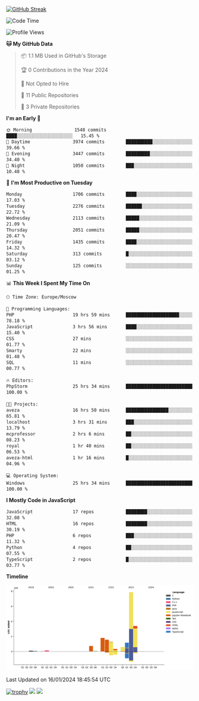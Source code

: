 [![GitHub Streak](https://github-readme-streak-stats.herokuapp.com/?user=yogik10)](https://git.io/streak-stats)
<!--START_SECTION:waka-->
![Code Time](http://img.shields.io/badge/Code%20Time-155%20hrs%2028%20mins-blue)

![Profile Views](http://img.shields.io/badge/Profile%20Views-0-blue)

**🐱 My GitHub Data** 

> 📦 1.1 MB Used in GitHub's Storage 
 > 
> 🏆 0 Contributions in the Year 2024
 > 
> 🚫 Not Opted to Hire
 > 
> 📜 11 Public Repositories 
 > 
> 🔑 3 Private Repositories 
 > 
**I'm an Early 🐤** 

```text
🌞 Morning                1548 commits        ████░░░░░░░░░░░░░░░░░░░░░   15.45 % 
🌆 Daytime                3974 commits        ██████████░░░░░░░░░░░░░░░   39.66 % 
🌃 Evening                3447 commits        █████████░░░░░░░░░░░░░░░░   34.40 % 
🌙 Night                  1050 commits        ███░░░░░░░░░░░░░░░░░░░░░░   10.48 % 
```
📅 **I'm Most Productive on Tuesday** 

```text
Monday                   1706 commits        ████░░░░░░░░░░░░░░░░░░░░░   17.03 % 
Tuesday                  2276 commits        ██████░░░░░░░░░░░░░░░░░░░   22.72 % 
Wednesday                2113 commits        █████░░░░░░░░░░░░░░░░░░░░   21.09 % 
Thursday                 2051 commits        █████░░░░░░░░░░░░░░░░░░░░   20.47 % 
Friday                   1435 commits        ████░░░░░░░░░░░░░░░░░░░░░   14.32 % 
Saturday                 313 commits         █░░░░░░░░░░░░░░░░░░░░░░░░   03.12 % 
Sunday                   125 commits         ░░░░░░░░░░░░░░░░░░░░░░░░░   01.25 % 
```


📊 **This Week I Spent My Time On** 

```text
🕑︎ Time Zone: Europe/Moscow

💬 Programming Languages: 
PHP                      19 hrs 59 mins      ████████████████████░░░░░   78.18 % 
JavaScript               3 hrs 56 mins       ████░░░░░░░░░░░░░░░░░░░░░   15.40 % 
CSS                      27 mins             ░░░░░░░░░░░░░░░░░░░░░░░░░   01.77 % 
Smarty                   22 mins             ░░░░░░░░░░░░░░░░░░░░░░░░░   01.48 % 
SQL                      11 mins             ░░░░░░░░░░░░░░░░░░░░░░░░░   00.77 % 

🔥 Editors: 
PhpStorm                 25 hrs 34 mins      █████████████████████████   100.00 % 

🐱‍💻 Projects: 
aveza                    16 hrs 50 mins      ████████████████░░░░░░░░░   65.81 % 
localhost                3 hrs 31 mins       ███░░░░░░░░░░░░░░░░░░░░░░   13.79 % 
mcprofessor              2 hrs 6 mins        ██░░░░░░░░░░░░░░░░░░░░░░░   08.23 % 
royal                    1 hr 40 mins        ██░░░░░░░░░░░░░░░░░░░░░░░   06.53 % 
aveza-html               1 hr 16 mins        █░░░░░░░░░░░░░░░░░░░░░░░░   04.96 % 

💻 Operating System: 
Windows                  25 hrs 34 mins      █████████████████████████   100.00 % 
```

**I Mostly Code in JavaScript** 

```text
JavaScript               17 repos            ████████░░░░░░░░░░░░░░░░░   32.08 % 
HTML                     16 repos            ████████░░░░░░░░░░░░░░░░░   30.19 % 
PHP                      6 repos             ███░░░░░░░░░░░░░░░░░░░░░░   11.32 % 
Python                   4 repos             ██░░░░░░░░░░░░░░░░░░░░░░░   07.55 % 
TypeScript               2 repos             █░░░░░░░░░░░░░░░░░░░░░░░░   03.77 % 
```



**Timeline**

![Lines of Code chart](https://raw.githubusercontent.com/Yogik10/Yogik10/main/assets/bar_graph.png)


 Last Updated on 16/01/2024 18:45:54 UTC
<!--END_SECTION:waka-->
[![trophy](https://github-profile-trophy.vercel.app/?username=yogik10)](https://github.com/ryo-ma/github-profile-trophy)
![](https://github-profile-summary-cards.vercel.app/api/cards/profile-details?username=yogik10&theme=solarized_dark)
![](https://github-profile-summary-cards.vercel.app/api/cards/most-commit-language?username=yogik10&theme=solarized_dark)


